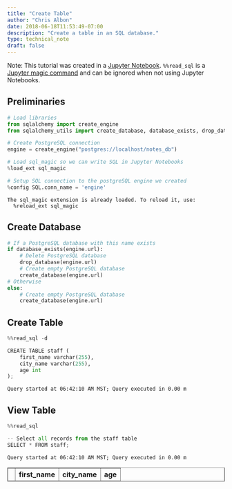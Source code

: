 ```yaml
---
title: "Create Table"
author: "Chris Albon"
date: 2018-06-18T11:53:49-07:00
description: "Create a table in an SQL database."
type: technical_note
draft: false
---
```

Note: This tutorial was created in a [Jupyter Notebook](http://jupyter.org/). `%%read_sql` is a [Jupyter magic command](http://engineering.pivotal.io/post/introducing-sql-magic/) and can be ignored when not using Jupyter Notebooks.

## Preliminaries


```python
# Load libraries
from sqlalchemy import create_engine
from sqlalchemy_utils import create_database, database_exists, drop_database

# Create PostgreSQL connection
engine = create_engine("postgres://localhost/notes_db")

# Load sql_magic so we can write SQL in Jupyter Notebooks
%load_ext sql_magic

# Setup SQL connection to the postgreSQL engine we created
%config SQL.conn_name = 'engine'
```

    The sql_magic extension is already loaded. To reload it, use:
      %reload_ext sql_magic


## Create Database


```python
# If a PostgreSQL database with this name exists
if database_exists(engine.url):
    # Delete PostgreSQL database 
    drop_database(engine.url)
    # Create empty PostgreSQL database
    create_database(engine.url)
# Otherwise
else:
    # Create empty PostgreSQL database
    create_database(engine.url)
```

## Create Table


```python
%%read_sql -d

CREATE TABLE staff ( 
    first_name varchar(255), 
    city_name varchar(255),
    age int
);
```

    Query started at 06:42:10 AM MST; Query executed in 0.00 m

## View Table


```python
%%read_sql

-- Select all records from the staff table
SELECT * FROM staff;
```

    Query started at 06:42:10 AM MST; Query executed in 0.00 m




<div>
<style scoped>
    .dataframe tbody tr th:only-of-type {
        vertical-align: middle;
    }

    .dataframe tbody tr th {
        vertical-align: top;
    }

    .dataframe thead th {
        text-align: right;
    }
</style>
<table border="1" class="dataframe">
  <thead>
    <tr style="text-align: right;">
      <th></th>
      <th>first_name</th>
      <th>city_name</th>
      <th>age</th>
    </tr>
  </thead>
  <tbody>
  </tbody>
</table>
</div>


